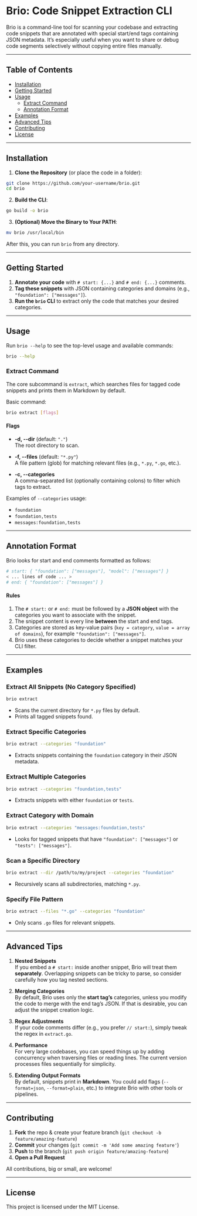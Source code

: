 # Brio: Code Snippet Extraction CLI

Brio is a command-line tool for scanning your codebase and extracting code snippets that are annotated with special start/end tags containing JSON metadata. It’s especially useful when you want to share or debug code segments selectively without copying entire files manually.

---

## Table of Contents

- [Installation](#installation)
- [Getting Started](#getting-started)
- [Usage](#usage)
    - [Extract Command](#extract-command)
    - [Annotation Format](#annotation-format)
- [Examples](#examples)
- [Advanced Tips](#advanced-tips)
- [Contributing](#contributing)
- [License](#license)

---

## Installation

1. **Clone the Repository** (or place the code in a folder):

```bash
git clone https://github.com/your-username/brio.git
cd brio
```

2. **Build the CLI**:

```bash
go build -o brio
```

3. **(Optional) Move the Binary to Your PATH**:

```bash
mv brio /usr/local/bin
```

After this, you can run `brio` from any directory.

---

## Getting Started

1. **Annotate your code** with `# start: {...}` and `# end: {...}` comments.
2. **Tag these snippets** with JSON containing categories and domains (e.g., `"foundation": ["messages"]`).
3. **Run the `brio` CLI** to extract only the code that matches your desired categories.

---

## Usage

Run `brio --help` to see the top-level usage and available commands:

```bash
brio --help
```

### Extract Command

The core subcommand is `extract`, which searches files for tagged code snippets and prints them in Markdown by default.

Basic command:

```bash
brio extract [flags]
```

#### Flags

- **-d, --dir** (default: `"."`)  
  The root directory to scan.

- **-f, --files** (default: `"*.py"`)  
  A file pattern (glob) for matching relevant files (e.g., `*.py`, `*.go`, etc.).

- **-c, --categories**  
  A comma-separated list (optionally containing colons) to filter which tags to extract.

Examples of `--categories` usage:
- `foundation`
- `foundation,tests`
- `messages:foundation,tests`

---

## Annotation Format

Brio looks for start and end comments formatted as follows:

```python
# start: { "foundation": ["messages"], "model": ["messages"] }
< ... lines of code ... >
# end: { "foundation": ["messages"] }
```

#### Rules

1. The `# start:` or `# end:` must be followed by a **JSON object** with the categories you want to associate with the snippet.
2. The snippet content is every line **between** the start and end tags.
3. Categories are stored as key-value pairs (`key = category`, `value = array of domains`), for example `"foundation": ["messages"]`.
4. Brio uses these categories to decide whether a snippet matches your CLI filter.

---

## Examples

### Extract All Snippets (No Category Specified)

```bash
brio extract
```

- Scans the current directory for `*.py` files by default.
- Prints all tagged snippets found.

### Extract Specific Categories

```bash
brio extract --categories "foundation"
```

- Extracts snippets containing the `foundation` category in their JSON metadata.

### Extract Multiple Categories

```bash
brio extract --categories "foundation,tests"
```

- Extracts snippets with either `foundation` or `tests`.

### Extract Category with Domain

```bash
brio extract --categories "messages:foundation,tests"
```

- Looks for tagged snippets that have `"foundation": ["messages"]` or `"tests": ["messages"]`.

### Scan a Specific Directory

```bash
brio extract --dir /path/to/my/project --categories "foundation"
```

- Recursively scans all subdirectories, matching `*.py`.

### Specify File Pattern

```bash
brio extract --files "*.go" --categories "foundation"
```

- Only scans `.go` files for relevant snippets.

---

## Advanced Tips

1. **Nested Snippets**  
   If you embed a `# start:` inside another snippet, Brio will treat them **separately**. Overlapping snippets can be tricky to parse, so consider carefully how you tag nested sections.

2. **Merging Categories**  
   By default, Brio uses only the **start tag’s** categories, unless you modify the code to merge with the end tag’s JSON. If that is desirable, you can adjust the snippet creation logic.

3. **Regex Adjustments**  
   If your code comments differ (e.g., you prefer `// start:`), simply tweak the regex in `extract.go`.

4. **Performance**  
   For very large codebases, you can speed things up by adding concurrency when traversing files or reading lines. The current version processes files sequentially for simplicity.

5. **Extending Output Formats**  
   By default, snippets print in **Markdown**. You could add flags (`--format=json`, `--format=plain`, etc.) to integrate Brio with other tools or pipelines.

---

## Contributing

1. **Fork** the repo & create your feature branch (`git checkout -b feature/amazing-feature`)
2. **Commit** your changes (`git commit -m 'Add some amazing feature'`)
3. **Push** to the branch (`git push origin feature/amazing-feature`)
4. **Open a Pull Request**

All contributions, big or small, are welcome!

---

## License

This project is licensed under the MIT License.
